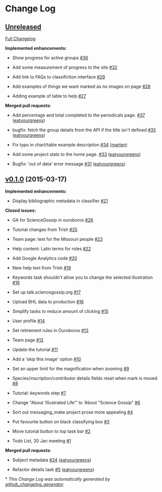 # Change Log

## [Unreleased](https://github.com/zooniverse/BHL/tree/HEAD)

[Full Changelog](https://github.com/zooniverse/BHL/compare/v0.1.0...HEAD)

**Implemented enhancements:**

- Show progress for active groups [\#36](https://github.com/zooniverse/BHL/issues/36)

- Add some measurement of progress to the site [\#32](https://github.com/zooniverse/BHL/issues/32)

- Add link to FAQs to classifiction interface [\#29](https://github.com/zooniverse/BHL/issues/29)

- Add examples of things we want marked as no images on page [\#28](https://github.com/zooniverse/BHL/issues/28)

- Adding example of table to help [\#27](https://github.com/zooniverse/BHL/issues/27)

**Merged pull requests:**

- Add percentage and total completed to the periodicals page. [\#37](https://github.com/zooniverse/BHL/pull/37) ([eatyourgreens](https://github.com/eatyourgreens))

- bugfix: fetch the group details from the API if the title isn't defined [\#35](https://github.com/zooniverse/BHL/pull/35) ([eatyourgreens](https://github.com/eatyourgreens))

- Fix typo in chart/table example description [\#34](https://github.com/zooniverse/BHL/pull/34) ([marten](https://github.com/marten))

- Add some project stats to the home page. [\#33](https://github.com/zooniverse/BHL/pull/33) ([eatyourgreens](https://github.com/eatyourgreens))

- Bugfix: 'out of data' error message [\#31](https://github.com/zooniverse/BHL/pull/31) ([eatyourgreens](https://github.com/eatyourgreens))

## [v0.1.0](https://github.com/zooniverse/BHL/tree/v0.1.0) (2015-03-17)

**Implemented enhancements:**

- Display bibliographic metadata in classifier [\#21](https://github.com/zooniverse/BHL/issues/21)

**Closed issues:**

- GA for ScienceGossip in ouroboros [\#26](https://github.com/zooniverse/BHL/issues/26)

- Tutorial changes from Trish [\#25](https://github.com/zooniverse/BHL/issues/25)

- Team page: text for the Missouri people [\#23](https://github.com/zooniverse/BHL/issues/23)

- Help content: Latin terms for roles [\#22](https://github.com/zooniverse/BHL/issues/22)

- Add Google Analytics code [\#20](https://github.com/zooniverse/BHL/issues/20)

- New help text from Trish [\#19](https://github.com/zooniverse/BHL/issues/19)

- Keywords task shouldn't allow you to change the selected illustration [\#18](https://github.com/zooniverse/BHL/issues/18)

- Set up talk.sciencegossip.org [\#17](https://github.com/zooniverse/BHL/issues/17)

- Upload BHL data to production [\#16](https://github.com/zooniverse/BHL/issues/16)

- Simplify tasks to reduce amount of clicking [\#15](https://github.com/zooniverse/BHL/issues/15)

- User profile [\#14](https://github.com/zooniverse/BHL/issues/14)

- Set retirement rules in Ouroboros [\#13](https://github.com/zooniverse/BHL/issues/13)

- Team page [\#12](https://github.com/zooniverse/BHL/issues/12)

- Update the tutorial [\#11](https://github.com/zooniverse/BHL/issues/11)

- Add a 'skip this image' option [\#10](https://github.com/zooniverse/BHL/issues/10)

- Set an upper limit for the magnification when zooming [\#9](https://github.com/zooniverse/BHL/issues/9)

- Species/inscription/contributor details fields reset when mark is moved [\#8](https://github.com/zooniverse/BHL/issues/8)

- Tutorial: keywords step [\#7](https://github.com/zooniverse/BHL/issues/7)

- Change "About ‘Illustrated Life’" to 'About "Science Gossip" [\#6](https://github.com/zooniverse/BHL/issues/6)

- Sort out messaging\_make project prose more appealing [\#4](https://github.com/zooniverse/BHL/issues/4)

- Put favourite button on black classifying box [\#3](https://github.com/zooniverse/BHL/issues/3)

- Move tutorial button to top task bar [\#2](https://github.com/zooniverse/BHL/issues/2)

- Todo List, 30 Jan meeting [\#1](https://github.com/zooniverse/BHL/issues/1)

**Merged pull requests:**

- Subject metadata [\#24](https://github.com/zooniverse/BHL/pull/24) ([eatyourgreens](https://github.com/eatyourgreens))

- Refactor details task [\#5](https://github.com/zooniverse/BHL/pull/5) ([eatyourgreens](https://github.com/eatyourgreens))



\* *This Change Log was automatically generated by [github_changelog_generator](https://github.com/skywinder/Github-Changelog-Generator)*